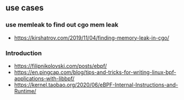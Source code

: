 
## use cases
### use memleak to find out cgo mem leak 
- https://kirshatrov.com/2019/11/04/finding-memory-leak-in-cgo/


### Introduction
- https://filipnikolovski.com/posts/ebpf/
- https://en.pingcap.com/blog/tips-and-tricks-for-writing-linux-bpf-applications-with-libbpf/
- https://kernel.taobao.org/2020/06/eBPF-Internal-Instructions-and-Runtime/
